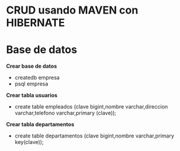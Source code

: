 
# CRUD usando MAVEN con HIBERNATE

# Base de datos

**Crear base de datos**
- createdb empresa
- psql empresa

**Crear tabla usuarios**

- create table empleados (clave bigint,nombre varchar,direccion varchar,telefono varchar,primary (clave));

**Crear tabla departamentos**

- create table departamentos (clave bigint,nombre varchar,primary key(clave));

